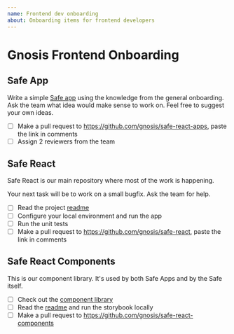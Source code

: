 ```yaml
---
name: Frontend dev onboarding
about: Onboarding items for frontend developers
---
```


# Gnosis Frontend Onboarding

## Safe App

Write a simple [Safe app](https://docs.gnosis.io/safe/docs/sdks_safe_apps/) using the knowledge from the general onboarding.
Ask the team what idea would make sense to work on. Feel free to suggest your own ideas.

- [ ] Make a pull request to https://github.com/gnosis/safe-react-apps, paste the link in comments
- [ ] Assign 2 reviewers from the team

## Safe React

Safe React is our main repository where most of the work is happening.

Your next task will be to work on a small bugfix. Ask the team for help.

- [ ] Read the project [readme](https://github.com/gnosis/safe-react#readme)
- [ ] Configure your local environment and run the app
- [ ] Run the unit tests
- [ ] Make a pull request to https://github.com/gnosis/safe-react, paste the link in comments

## Safe React Components

This is our component library. It's used by both Safe Apps and by the Safe itself.

- [ ] Check out the [component library](https://components.gnosis-safe.io)
- [ ] Read the [readme](https://github.com/gnosis/safe-react-components#readme) and run the storybook locally
- [ ] Make a pull request to https://github.com/gnosis/safe-react-components
